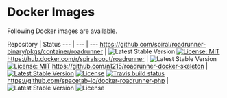 # Docker Images
Following Docker images are available.

Repository | Status
--- | --- | ---
https://github.com/spiral/roadrunner-binary/pkgs/container/roadrunner | ![Latest Stable Version](https://img.shields.io/github/v/release/spiral/roadrunner-binary.svg?maxAge=30) [![License: MIT](https://img.shields.io/badge/License-MIT-yellow.svg)](https://opensource.org/licenses/MIT)
https://hub.docker.com/r/spiralscout/roadrunner | ![Latest Stable Version](https://img.shields.io/github/v/release/spiral/roadrunner-binary.svg?maxAge=30) [![License: MIT](https://img.shields.io/badge/License-MIT-yellow.svg)](https://opensource.org/licenses/MIT)
https://github.com/n1215/roadrunner-docker-skeleton | [![Latest Stable Version](https://poser.pugx.org/n1215/roadrunner-docker-skeleton/v/stable)](https://packagist.org/packages/n1215/roadrunner-docker-skeleton) [![License](https://poser.pugx.org/n1215/roadrunner-docker-skeleton/license)](https://packagist.org/packages/n1215/roadrunner-docker-skeleton) [![Travis build status](https://travis-ci.org/n1215/roadrunner-docker-skeleton.svg?branch=master)](https://travis-ci.org/n1215/roadrunner-docker-skeleton)
https://github.com/spacetab-io/docker-roadrunner-php | ![Latest Stable Version](https://img.shields.io/github/v/release/spacetab-io/docker-roadrunner-php) ![License](https://img.shields.io/github/license/spacetab-io/docker-roadrunner-php) 
   
